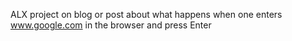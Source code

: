 ALX project on blog or post about what happens when one enters www.google.com in the browser and press Enter
